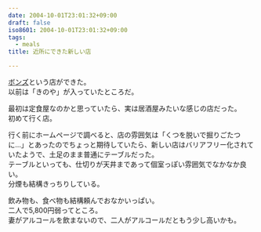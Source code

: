 ```yaml
---
date: 2004-10-01T23:01:32+09:00
draft: false
iso8601: 2004-10-01T23:01:32+09:00
tags:
  - meals
title: 近所にできた新しい店

---
```


<div class="entry-body">
  <p><a href="http://www.friendly-co.com/bonds/">ボンズ</a>という店ができた。<br />
    以前は「きのや」が入っていたところだ。</p>

  <p>最初は定食屋なのかと思っていたら、実は居酒屋みたいな感じの店だった。<br />
    初めて行く店。</p>

  <p>行く前にホームページで調べると、店の雰囲気は「くつを脱いで掘りごたつに…」とあったのでちょっと期待していたら、新しい店はバリアフリー化されていたようで、土足のまま普通にテーブルだった。<br />
    テーブルといっても、仕切りが天井まであって個室っぽい雰囲気でなかなか良い。<br />
    分煙も結構きっちりしている。</p>

  <p>飲み物も、食べ物も結構頼んでおなかいっぱい。<br />
    二人で5,800円弱ってところ。<br />
    妻がアルコールを飲まないので、二人がアルコールだともう少し高いかも。</p>
</div>

